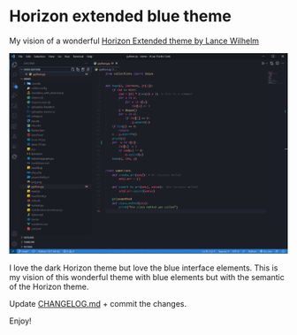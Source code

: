 # Horizon extended blue theme
My vision of a wonderful [Horizon Extended theme by Lance Wilhelm](https://marketplace.visualstudio.com/items?itemName=LanceWilhelm.horizon-extended)

![darktheme screenshot](https://raw.githubusercontent.com/Volodymyr-Storozhuk/horizon-extended/main/darktheme.png)

I love the dark Horizon theme but love the blue interface elements. This is my vision of this wonderful theme with blue elements but with the semantic of the Horizon theme. 

Update [CHANGELOG.md](https://github.com/Volodymyr-Storozhuk/horizon-extended/blob/main/CHANGELOG.md) + commit the changes.

Enjoy!
